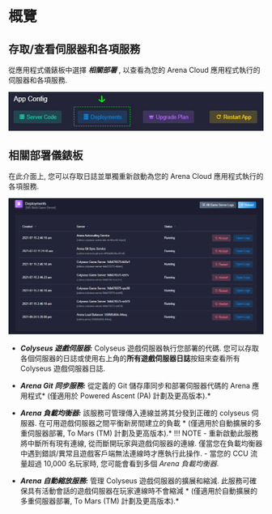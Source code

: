 # 概覽

## 存取/查看伺服器和各項服務
從應用程式儀錶板中選擇 ***相關部署*** , 以查看為您的 Arena Cloud 應用程式執行的伺服器和各項服務.

![部署按鈕](../../images/deployments-button.jpg)

## 相關部署儀錶板

在此介面上, 您可以存取日誌並單獨重新啟動為您的 Arena Cloud 應用程式執行的各項服務.

![部署概覽](../../images/deployments-overview.jpg)

- ***Colyseus 遊戲伺服器:*** Colyseus 遊戲伺服器執行您部署的代碼. 您可以存取各個伺服器的日誌或使用右上角的**所有遊戲伺服器日誌**按鈕來查看所有 Colyseus 遊戲伺服器日誌.

- ***Arena Git 同步服務:*** 從定義的 Git 儲存庫同步和部署伺服器代碼的 Arena 應用程式* (僅適用於 Powered Ascent (PA) 計劃及更高版本).*

- ***Arena 負載均衡器:*** 該服務可管理傳入連線並將其分發到正確的 colyseus 伺服器. 在可用遊戲伺服器之間平衡新房間建立的負載 * (僅適用於自動擴展的多重伺服器部署, To Mars (TM) 計劃及更高版本).*
  !!! NOTE
      - 重新啟動此服務將中斷所有現有連線, 從而斷開玩家與遊戲伺服器的連線. 僅當您在負載均衡器中遇到錯誤/異常且遊戲客戶端無法連線時才應執行此操作.
      - 當您的 CCU 流量超過 10,000 名玩家時, 您可能會看到多個 *Arena 負載均衡器*.

- ***Arena 自動縮放服務:*** 管理 Colyseus 遊戲伺服器的擴展和縮減. 此服務可確保具有活動會話的遊戲伺服器在玩家連線時不會縮減 * (僅適用於自動擴展的多重伺服器部署, To Mars (TM) 計劃及更高版本).*


